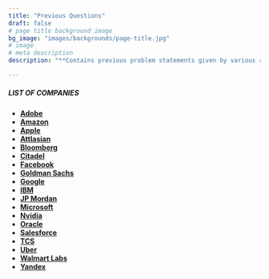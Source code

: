 ```yaml
---
title: "Previous Questions"
draft: false
# page title background image
bg_image: "images/backgrounds/page-title.jpg"
# image
# meta description
description: "**Contains previous problem statements given by various recruitors during their selection process.**"

---
```


##### LIST OF COMPANIES 

* **[Adobe](author/adobe/)**
* **[Amazon](author/amazon/)**
* **[Apple](author/apple/)**
* **[Attlasian](author/atlassian/)**
* **[Bloomberg](author/bloomberg/)**
* **[Citadel](author/citadel/)**
* **[Facebook](author/facebook/)**
* **[Goldman Sachs](author/goldman-sachs/)**
* **[Google](author/google/)**
* **[IBM](ibm/_index.md)**
* **[JP Mordan](author/jp-mordan/)**
* **[Microsoft](author/microsoft/)**
* **[Nvidia](author/nvidia/)**
* **[Oracle](author/oracle/)**
* **[Salesforce](author/salesforce/)**
* **[TCS](author/tcs/)**
* **[Uber](author/uber/)**
* **[Walmart Labs](author/walmart-labs/)**
* **[Yandex](author/yandex/)**
